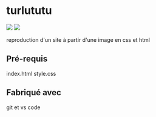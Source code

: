 # turlututu


<img src="https://img.shields.io/badge/HTML5-E34F26?style=for-the-badge&logo=html5&logoColor=white">
<img src="https://img.shields.io/badge/CSS-239120?&style=for-the-badge&logo=css3&logoColor=white">




reproduction d'un site à partir d'une image en css et html

## Pré-requis

index.html
style.css

## Fabriqué avec

git et vs code

